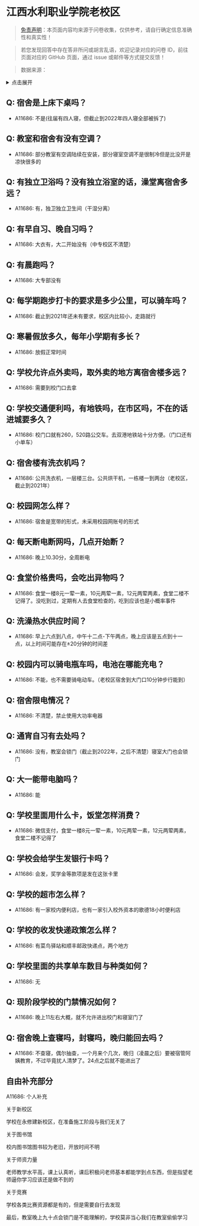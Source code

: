 # 江西水利职业学院老校区

> [免责声明](https://colleges.chat/#_3)：本页面内容均来源于问卷收集，仅供参考，请自行确定信息准确性和真实性！

> 若您发现回答中存在答非所问或胡言乱语，欢迎记录对应的问卷 ID，前往页面对应的 GitHub 页面，通过 issue 或邮件等方式提交反馈！

> 数据来源：

<details><summary>点击展开</summary>
<ul>
<li>A11686: 匿名 (2022 年 06 月)</li>
</ul>
</details>

## Q: 宿舍是上床下桌吗？

- A11686: 不是(往届有四人寝，但截止到2022年四人寝全部被拆了)

## Q: 教室和宿舍有没有空调？

- A11686: 部分教室有空调陆续在安装，部分寝室空调不是很制冷但是比没开是凉快很多的

## Q: 有独立卫浴吗？没有独立浴室的话，澡堂离宿舍多远？

- A11686: 有，独卫独立卫生间（干湿分离）

## Q: 有早自习、晚自习吗？

- A11686: 大衣有，大二开始没有（中专校区不清楚）

## Q: 有晨跑吗？

- A11686: 大专部没有

## Q: 每学期跑步打卡的要求是多少公里，可以骑车吗？

- A11686: 截止到2021年还未有要求，校区内比较小，走路就行

## Q: 寒暑假放多久，每年小学期有多长？

- A11686: 放假正常时间

## Q: 学校允许点外卖吗，取外卖的地方离宿舍楼多远？

- A11686: 需要到校门口去拿

## Q: 学校交通便利吗，有地铁吗，在市区吗，不在的话进城要多久？

- A11686: 校门口就有260，520路公交车。去双港地铁站十分方便。（门口还有小单车）

## Q: 宿舍楼有洗衣机吗？

- A11686: 公共洗衣机，一层楼三台。公共烘干机，一栋楼一到两台（老校区，截止到2021年）

## Q: 校园网怎么样？

- A11686: 宿舍是宽带的形式，未采用校园网账号的形式

## Q: 每天断电断网吗，几点开始断？

- A11686: 晚上10.30分，全周断电

## Q: 食堂价格贵吗，会吃出异物吗？

- A11686: 食堂一楼8元一荤一素，10元两荤一素，12元两荤两素，食堂二楼不记得了。没吃到过，定期有人去食堂检查的，吃到应该也是小概率事件

## Q: 洗澡热水供应时间？

- A11686: 早上六点到八点，中午十二点-下午两点，晚上应该是五点到十一点，以上时间可能存在±20分钟的时间差

## Q: 校园内可以骑电瓶车吗，电池在哪能充电？

- A11686: 不能，也不需要骑电动车。（老校区宿舍到大门口10分钟步行能到）

## Q: 宿舍限电情况？

- A11686: 不清楚，禁止使用大功率电器

## Q: 通宵自习有去处吗？

- A11686: 没有，教室会锁门（截止到2022年，之后不清楚）寝室大门也会锁门

## Q: 大一能带电脑吗？

- A11686: 能

## Q: 学校里面用什么卡，饭堂怎样消费？

- A11686: 微信支付，食堂一楼8元一荤一素，10元两荤一素，12元两荤两素，食堂二楼不记得了

## Q: 学校会给学生发银行卡吗？

- A11686: 会发，奖学金等款项是发在这张卡里

## Q: 学校的超市怎么样？

- A11686: 有一家校内便利店，也有一家引入校外资本的歌德18小时便利店

## Q: 学校的收发快递政策怎么样？

- A11686: 有菜鸟驿站和顺丰邮政快递点，两个地方

## Q: 学校里面的共享单车数目与种类如何？

- A11686: 无

## Q: 现阶段学校的门禁情况如何？

- A11686: 晚上11左右大概，就不允许进出校门和寝室门了

## Q: 宿舍晚上查寝吗，封寝吗，晚归能回去吗？

- A11686: 不查寝，偶尔抽查，一个月来个几次，晚归（凌晨之后）要被宿管阿姨教育，不过毕竟扰人清梦了。24点之后就不能进出了

## 自由补充部分

A11686: 个人补充

关于新校区

学校在永修建新校区，在准备施工阶段与我们无关了

关于图书馆

校内图书馆图书较为老旧，开放时间不明

关于师资力量

老师教学水平高，课上认真听，课后积极问老师基本都能学到点东西，但是指望老师逼你学习应该还是做不到的

关于竞赛

学校各类比赛资源都是有的，但是需要自行去发现

最后，教室晚上九十点会锁门是不能理解的，学校莫非当心我们在教室偷偷学习